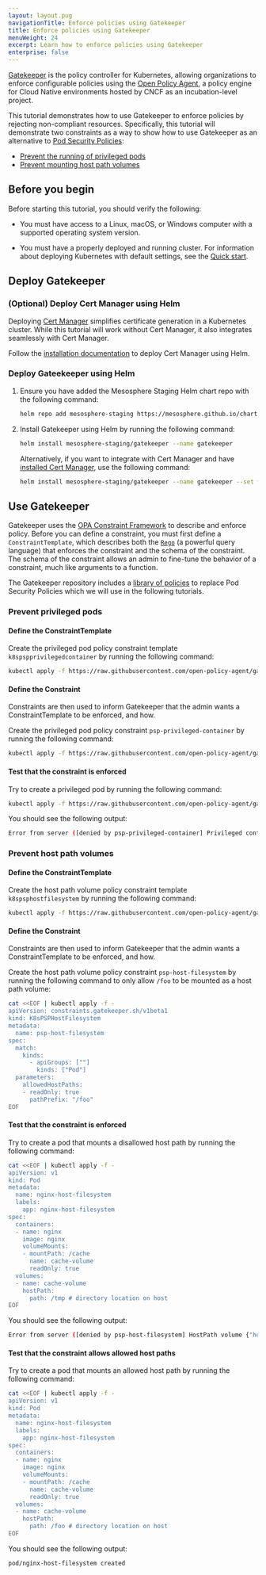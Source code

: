 ```yaml
---
layout: layout.pug
navigationTitle: Enforce policies using Gatekeeper
title: Enforce policies using Gatekeeper
menuWeight: 24
excerpt: Learn how to enforce policies using Gatekeeper
enterprise: false
---
```


<!-- markdownlint-disable MD030 -->

[Gatekeeper][gatekeeper] is the policy controller for Kubernetes, allowing organizations to enforce configurable policies using the [Open Policy Agent][opa], a policy engine for Cloud Native environments hosted by CNCF as an incubation-level project.

This tutorial demonstrates how to use Gatekeeper to enforce policies by rejecting non-compliant resources. Specifically, this tutorial will demonstrate two constraints as a way to show how to use Gatekeeper as an alternative to [Pod Security Policies][psp]:

- [Prevent the running of privileged pods](#prevent-privileged-pods)
- [Prevent mounting host path volumes](#prevent-host-path-volumes)

## Before you begin
Before starting this tutorial, you should verify the following:

- You must have access to a Linux, macOS, or Windows computer with a supported operating system version.

- You must have a properly deployed and running cluster. For information about deploying Kubernetes with default settings, see the [Quick start][quickstart].

## Deploy Gatekeeper

### (Optional) Deploy Cert Manager using Helm

Deploying [Cert Manager][certmanager] simplifies certificate generation in a Kubernetes cluster. While this tutorial will work without Cert Manager, it also integrates seamlessly with Cert Manager.

Follow the [installation documentation][certmanager-install] to deploy Cert Manager using Helm.

### Deploy Gateekeeper using Helm

1. Ensure you have added the Mesosphere Staging Helm chart repo with the following command:

    ```bash
    helm repo add mesosphere-staging https://mesosphere.github.io/charts/staging
    ```

1. Install Gatekeeper using Helm by running the following command:

    ```bash
    helm install mesosphere-staging/gatekeeper --name gatekeeper
    ```

    Alternatively, if you want to integrate with Cert Manager and have [installed Cert Manager](#optional-deploy-cert-manager-using-helm), use the following command:

    ```bash
    helm install mesosphere-staging/gatekeeper --name gatekeeper --set webhook.certManager.enabled=true
    ```

## Use Gatekeeper

Gatekeeper uses the [OPA Constraint Framework][opa-constraints] to describe and enforce policy. Before you can define a constraint, you must first define a `ConstraintTemplate`, which describes both the [`Rego`][opa-rego] (a powerful query language) that enforces the constraint and the schema of the constraint. The schema of the constraint allows an admin to fine-tune the behavior of a constraint, much like arguments to a function.

The Gatekeeper repository includes a [library of policies][gatekeeper-psp] to replace Pod Security Policies which we will use in the following tutorials.

### Prevent privileged pods

#### Define the ConstraintTemplate

Create the privileged pod policy constraint template `k8spspprivilegedcontainer` by running the following command:

```bash
kubectl apply -f https://raw.githubusercontent.com/open-policy-agent/gatekeeper/master/library/pod-security-policy/privileged-containers/template.yaml
```

#### Define the Constraint

Constraints are then used to inform Gatekeeper that the admin wants a ConstraintTemplate to be enforced, and how.

Create the privileged pod policy constraint `psp-privileged-container` by running the following command:

```bash
kubectl apply -f https://raw.githubusercontent.com/open-policy-agent/gatekeeper/master/library/pod-security-policy/privileged-containers/constraint.yaml
```

#### Test that the constraint is enforced

Try to create a privileged pod by running the following command:

```bash
kubectl apply -f https://raw.githubusercontent.com/open-policy-agent/gatekeeper/master/library/pod-security-policy/privileged-containers/example.yaml
```

You should see the following output:

```bash
Error from server ([denied by psp-privileged-container] Privileged container is not allowed: nginx, securityContext: {"privileged": true}): error when creating "https://raw.githubusercontent.com/open-policy-agent/gatekeeper/master/library/pod-security-policy/privileged-containers/example.yaml": admission webhook "validation.gatekeeper.sh" denied the request: [denied by psp-privileged-container] Privileged container is not allowed: nginx, securityContext: {"privileged": true}
```

### Prevent host path volumes

#### Define the ConstraintTemplate

Create the host path volume policy constraint template `k8spsphostfilesystem` by running the following command:

```bash
kubectl apply -f https://raw.githubusercontent.com/open-policy-agent/gatekeeper/master/library/pod-security-policy/host-filesystem/template.yaml
```

#### Define the Constraint

Constraints are then used to inform Gatekeeper that the admin wants a ConstraintTemplate to be enforced, and how.

Create the host path volume policy constraint `psp-host-filesystem` by running the following command to only allow `/foo` to be mounted as a host path volume:

```bash
cat <<EOF | kubectl apply -f -
apiVersion: constraints.gatekeeper.sh/v1beta1
kind: K8sPSPHostFilesystem
metadata:
  name: psp-host-filesystem
spec:
  match:
    kinds:
      - apiGroups: [""]
        kinds: ["Pod"]
  parameters:
    allowedHostPaths:
    - readOnly: true
      pathPrefix: "/foo"
EOF
```

#### Test that the constraint is enforced

Try to create a pod that mounts a disallowed host path by running the following command:

```bash
cat <<EOF | kubectl apply -f -
apiVersion: v1
kind: Pod
metadata:
  name: nginx-host-filesystem
  labels:
    app: nginx-host-filesystem
spec:
  containers:
  - name: nginx
    image: nginx
    volumeMounts:
    - mountPath: /cache
      name: cache-volume
      readOnly: true
  volumes:
  - name: cache-volume
    hostPath:
      path: /tmp # directory location on host
EOF
```

You should see the following output:

```bash
Error from server ([denied by psp-host-filesystem] HostPath volume {"hostPath": {"path": "/tmp", "type": ""}, "name": "cache-volume"} is not allowed, pod: nginx-host-filesystem. Allowed path: [{"readOnly": true, "pathPrefix": "/foo"}]): error when creating "STDIN": admission webhook "validation.gatekeeper.sh" denied the request: [denied by psp-host-filesystem] HostPath volume {"hostPath": {"path": "/tmp", "type": ""}, "name": "cache-volume"} is not allowed, pod: nginx-host-filesystem. Allowed path: [{"readOnly": true, "pathPrefix": "/foo"}]
```

#### Test that the constraint allows allowed host paths

Try to create a pod that mounts an allowed host path by running the following command:

```bash
cat <<EOF | kubectl apply -f -
apiVersion: v1
kind: Pod
metadata:
  name: nginx-host-filesystem
  labels:
    app: nginx-host-filesystem
spec:
  containers:
  - name: nginx
    image: nginx
    volumeMounts:
    - mountPath: /cache
      name: cache-volume
      readOnly: true
  volumes:
  - name: cache-volume
    hostPath:
      path: /foo # directory location on host
EOF
```

You should see the following output:

```bash
pod/nginx-host-filesystem created
```

[gatekeeper]:https://github.com/open-policy-agent/gatekeeper
[gatekeeper-psp]:https://github.com/open-policy-agent/gatekeeper/tree/master/library/pod-security-policy
[opa]:https://github.com/open-policy-agent/opa
[opa-constraints]:https://github.com/open-policy-agent/frameworks/tree/master/constraint
[opa-rego]:https://www.openpolicyagent.org/docs/v0.13.4/how-do-i-write-policies/
[psp]:https://kubernetes.io/docs/concepts/policy/pod-security-policy/
[certmanager]:https://github.com/jetstack/cert-manager
[certmanager-install]:https://docs.cert-manager.io/en/latest/getting-started/install/kubernetes.html#installing-with-helm
[quickstart]:../../quick-start/
